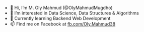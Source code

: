 - 👋 Hi, I’m M. Oly Mahmud (@OlyMahmudMugdho)
- 👀 I’m interested in Data Science, Data Structures & Algorithms
- 🌱 Currently learning Backend Web Development 
- 📫 Find me on Facebook at [fb.com/Oly.Mahmud38](https://www.fb.com/Oly.Mahmud38)

<!---
OlyMahmudMugdho/OlyMahmudMugdho is a ✨ special ✨ repository because its `README.md` (this file) appears on your GitHub profile.
You can click the Preview link to take a look at your changes.
--->
